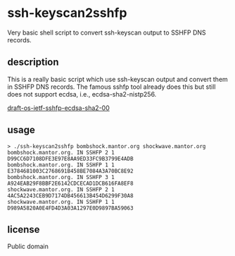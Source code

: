 # ssh-keyscan2sshfp

Very basic shell script to convert ssh-keyscan output to SSHFP DNS records.

## description

This is a really basic script which use ssh-keyscan output and convert them in SSHFP DNS records. The famous sshfp tool already does this but still does not support ecdsa, i.e., ecdsa-sha2-nistp256.

[draft-os-ietf-sshfp-ecdsa-sha2-00](http://tools.ietf.org/html/draft-os-ietf-sshfp-ecdsa-sha2-00)

## usage

    > ./ssh-keyscan2sshfp bombshock.mantor.org shockwave.mantor.org
    bombshock.mantor.org. IN SSHFP 2 1 D99CC6D7108DFE3E97E8AA9ED33FC9B3799E4ADB
    bombshock.mantor.org. IN SSHFP 1 1 E3784681003C2768691B458BE7084A3A70BC8E92
    bombshock.mantor.org. IN SSHFP 3 1 A924EAB29F8BBF2E6142CDCECAD1DCB616FA8EF8
    shockwave.mantor.org. IN SSHFP 2 1 4AC5A2243CEB9D7174DB456613B454D6299F30A8
    shockwave.mantor.org. IN SSHFP 1 1 D989A5820A0E4FD4D3A03A1297E0D9897BA59063

## license

Public domain

